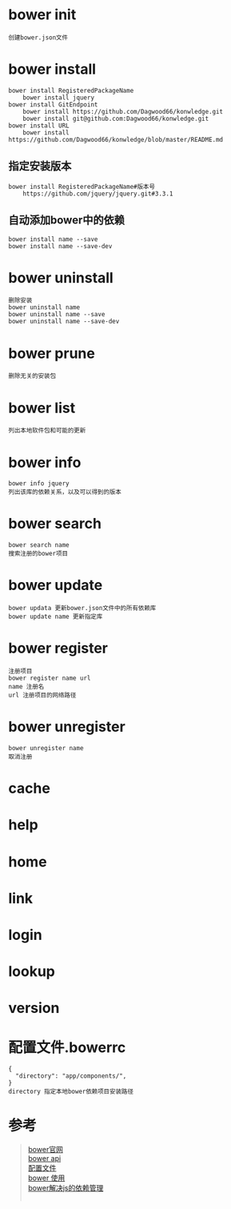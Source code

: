 # bower init
    创建bower.json文件
# bower install
    bower install RegisteredPackageName
        bower install jquery
    bower install GitEndpoint    
        bower install https://github.com/Dagwood66/konwledge.git
        bower install git@github.com:Dagwood66/konwledge.git
    bower install URL
        bower install https://github.com/Dagwood66/konwledge/blob/master/README.md   
## 指定安装版本        
    bower install RegisteredPackageName#版本号
        https://github.com/jquery/jquery.git#3.3.1
## 自动添加bower中的依赖
    bower install name --save    
    bower install name --save-dev    
# bower uninstall   
    删除安装
    bower uninstall name
    bower uninstall name --save
    bower uninstall name --save-dev
# bower prune     
    删除无关的安装包
# bower list
    列出本地软件包和可能的更新  
# bower info     
    bower info jquery  
    列出该库的依赖关系，以及可以得到的版本  
# bower search   
    bower search name
    搜索注册的bower项目
# bower update       
    bower updata 更新bower.json文件中的所有依赖库
    bower update name 更新指定库
# bower register
    注册项目 
    bower register name url
    name 注册名
    url 注册项目的网络路径
# bower unregister      
    bower unregister name
    取消注册
# cache    
# help
# home    
# link      
# login    
# lookup       
# version     

# 配置文件.bowerrc  
    {
      "directory": "app/components/",
    }
    directory 指定本地bower依赖项目安装路径   
# 参考
> [bower官网](https://bower.io/)      
> [bower api](https://bower.io/docs/api/)      
> [配置文件](https://bower.io/docs/config/)      
> [bower 使用](http://javascript.ruanyifeng.com/tool/bower.html#toc4)      
> [bower解决js的依赖管理](http://blog.fens.me/nodejs-bower-intro/)      
> []()      
> []()      
